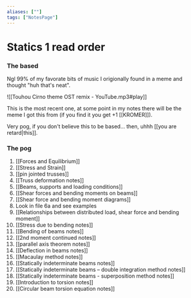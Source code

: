 ```yaml
---
aliases: [""]
tags: ["NotesPage"]
---
```


# Statics 1 read order
### The based
Ngl 99% of my favorate bits of music I origionally found in a meme and thought "huh that's neat".

![[Touhou Cirno theme OST remix - YouTube.mp3#play]]

This is the most recent one, at some point in my notes there will be the meme I got this from (if you find it you get +1 \[\[KROMER\]\]).

Very pog, if you don't believe this to be based... then, uhhh [[you are retard|this]].


### The pog
1) [[Forces and Equilibrium]]
2) [[Stress and Strain]]
3) [[pin jointed trusses]]
4) [[Truss deformation notes]]
5) [[Beams, supports and loading conditions]]
6) [[Shear forces and bending moments on beams]]
7) [[Shear force and bending moment diagrams]]
8) Look in file 6a and see examples
9) [[Relationships between distributed load, shear force and bending moment]]
10) [[Stress due to bending notes]]
11) [[Bending of beams notes]]
12) [[2nd moment continued notes]]
13) [[parallel axis theorem notes]]
14) [[Deflection in beams notes]]
15) [[Macaulay method notes]]
16) [[Statically indeterminate beams notes]]
17) [[Statically indeterminate beams – double integration method notes]]
18) [[Statically indeterminate beams - superposition method notes]]
19) [[Introduction to torsion notes]]
20) [[Circular beam torsion equation notes]]

